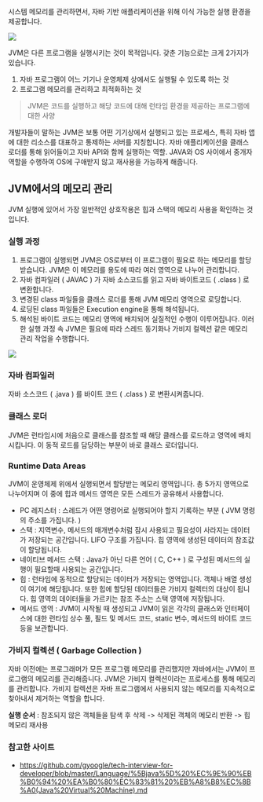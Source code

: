 시스템 메모리를 관리하면서, 자바 기반 애플리케이션을 위해 이식 가능한 실행 환경을 제공합니다.

![](https://camo.githubusercontent.com/28545e831a50015f98728f09cd70cb484f8f66783226653dfa0daf7124e18079/687474703a2f2f7777772e6974776f726c642e636f2e6b722f73697465732f64656661756c742f66696c65732f696d6167652f323031382f30392f6a775f6a766d5f6f766572766965775f3378325f31323030783830302d3130303735383538362d6c617267652831292e6a7067)

JVM은 다른 프로그램을 실행시키는 것이 목적입니다.
갖춘 기능으로는 크게 2가지가 있습니다.

1. 자바 프로그램이 어느 기기나 운영체제 상에서도 실행될 수 있도록 하는 것
2. 프로그램 메모리를 관리하고 최적화하는 것

> JVM은 코드를 실행하고 해당 코드에 대해 런타임 환경을 제공하는 프로그램에 대한 사양

개발자들이 말하는 JVM은 보통 어떤 기기상에서 실행되고 있는 프로세스, 특히 자바 앱에 대한 리소스를 대표하고 통제하는 서버를 지칭합니다. 자바 애플리케이션을 클래스 로더를 통해 읽어들이고 자바 API와 함께 실행하는 역할. JAVA와 OS 사이에서 중개자 역할을 수행하여 OS에 구애받지 않고 재사용을 가능하게 해줍니다.

## JVM에서의 메모리 관리

JVM 실행에 있어서 가장 일반적인 상호작용은 힙과 스택의 메모리 사용을 확인하는 것입니다.

### 실행 과정

1. 프로그램이 실행되면 JVM은 OS로부터 이 프로그램이 필요로 하는 메모리를 할당 받습니다. JVM은 이 메모리를 용도에 따라 여러 영역으로 나누어 관리합니다.
2. 자바 컴파일러 ( JAVAC ) 가 자바 소스코드를 읽고 자바 바이트코드 ( .class ) 로 변환합니다.
3. 변경된 class 파일들을 클래스 로더를 통해 JVM 메모리 영역으로 로딩합니다.
4. 로딩된 class 파일들은 Execution engine을 통해 해석됩니다.
5. 해석된 바이트 코드는 메모리 영역에 배치되어 실질적인 수행이 이루어집니다. 이러한 실행 과정 속 JVM은 필요에 따라 스레드 동기화나 가비지 컬렉션 같은 메모리 관리 작업을 수행합니다.

![](https://camo.githubusercontent.com/ffc29b7d559030c287454c8d784d8d2f80e8e46cfe4d36069f27e749ee2cd76a/68747470733a2f2f692e696d6775722e636f6d2f5679314a4331622e706e67)

### 자바 컴파일러

자바 소스코드 ( .java ) 를 바이트 코드 ( .class ) 로 변환시켜줍니다.

### 클래스 로더

JVM은 런타임시에 처음으로 클래스를 참조할 때 해당 클래스를 로드하고 영역에 배치시킵니다. 이 동적 로드를 담당하는 부분이 바로 클래스 로더입니다.

### Runtime Data Areas

JVM이 운영체제 위에서 실행되면서 할당받는 메모리 영역입니다.
총 5가지 영역으로 나누어지며 이 중에 힙과 메서드 영역은 모든 스레드가 공유해서 사용합니다.

-  PC 레지스터 : 스레드가 어떤 명령어로 실행되어야 할지 기록하는 부분 ( JVM 명령의 주소를 가집니다. )
-  스택 : 지역변수, 메서드의 매개변수처럼 잠시 사용되고 필요성이 사라지는 데이터가 저장되는 공간입니다. LIFO 구조를 가집니다. 힙 영역에 생성된 데이터의 참조값이 할당됩니다.
-  네이티브 메서드 스택 : Java가 아닌 다른 언어 ( C, C++ ) 로 구성된 메서드의 실행이 필요할때 사용되는 공간입니다.
-  힙 : 런타임에 동적으로 할당되는 데이터가 저장되는 영역입니다. 객체나 배열 생성이 여기에 해당됩니다. 또한 힙에 할당된 데이터들은 가비지 컬렉터의 대상이 됩니다. 힙 영역의 데이터들을 가르키는 참조 주소는 스택 영역에 저장됩니다.
-  메서드 영역 : JVM이 시작될 때 생성되고 JVM이 읽은 각각의 클래스와 인터페이스에 대한 런타임 상수 풀, 필드 및 메서드 코드, static 변수, 메서드의 바이트 코드 등을 보관합니다.

### 가비지 컬렉션 ( Garbage Collection )

자바 이전에는 프로그래머가 모든 프로그램 메모리를 관리했지만 자바에서는 JVM이 프로그램의 메모리를 관리해줍니다. JVM은 가비지 컬렉션이라는 프로세스를 통해 메모리를 관리합니다. 가비지 컬렉션은 자바 프로그램에서 사용되지 않는 메모리를 지속적으로 찾아내서 제거하는 역할을 합니다.

**실행 순서** : 참조되지 않은 객체들을 탐색 후 삭제 -> 삭제된 객체의 메모리 반환 -> 힙 메모리 재사용

### 참고한 사이트

-  https://github.com/gyoogle/tech-interview-for-developer/blob/master/Language/%5Bjava%5D%20%EC%9E%90%EB%B0%94%20%EA%B0%80%EC%83%81%20%EB%A8%B8%EC%8B%A0(Java%20Virtual%20Machine).md
